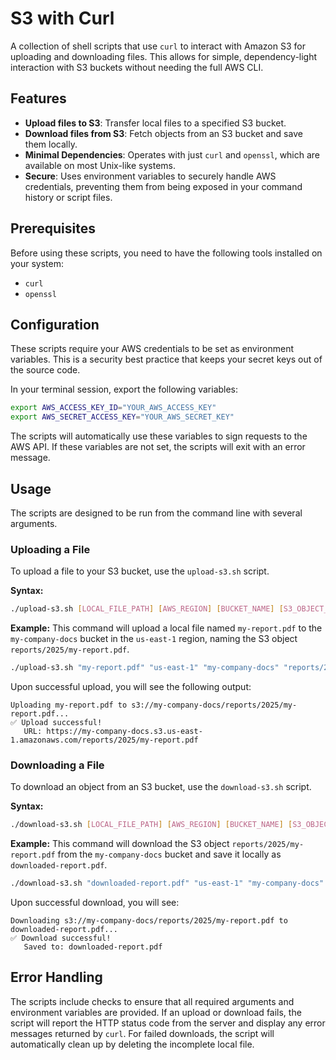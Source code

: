 # S3 with Curl

A collection of shell scripts that use `curl` to interact with Amazon S3 for uploading and downloading files. This allows for simple, dependency-light interaction with S3 buckets without needing the full AWS CLI.

## Features

* **Upload files to S3**: Transfer local files to a specified S3 bucket.
* **Download files from S3**: Fetch objects from an S3 bucket and save them locally.
* **Minimal Dependencies**: Operates with just `curl` and `openssl`, which are available on most Unix-like systems.
* **Secure**: Uses environment variables to securely handle AWS credentials, preventing them from being exposed in your command history or script files.

## Prerequisites

Before using these scripts, you need to have the following tools installed on your system:
* `curl`
* `openssl`

## Configuration

These scripts require your AWS credentials to be set as environment variables. This is a security best practice that keeps your secret keys out of the source code.

In your terminal session, export the following variables:

```bash
export AWS_ACCESS_KEY_ID="YOUR_AWS_ACCESS_KEY"
export AWS_SECRET_ACCESS_KEY="YOUR_AWS_SECRET_KEY"
```
The scripts will automatically use these variables to sign requests to the AWS API. If these variables are not set, the scripts will exit with an error message.

## Usage

The scripts are designed to be run from the command line with several arguments.

### Uploading a File

To upload a file to your S3 bucket, use the `upload-s3.sh` script.

**Syntax:**
```bash
./upload-s3.sh [LOCAL_FILE_PATH] [AWS_REGION] [BUCKET_NAME] [S3_OBJECT_KEY]
```

**Example:**
This command will upload a local file named `my-report.pdf` to the `my-company-docs` bucket in the `us-east-1` region, naming the S3 object `reports/2025/my-report.pdf`.

```bash
./upload-s3.sh "my-report.pdf" "us-east-1" "my-company-docs" "reports/2025/my-report.pdf"
```

Upon successful upload, you will see the following output:
```
Uploading my-report.pdf to s3://my-company-docs/reports/2025/my-report.pdf...
✅ Upload successful!
   URL: https://my-company-docs.s3.us-east-1.amazonaws.com/reports/2025/my-report.pdf
```

### Downloading a File

To download an object from an S3 bucket, use the `download-s3.sh` script.

**Syntax:**
```bash
./download-s3.sh [LOCAL_FILE_PATH] [AWS_REGION] [BUCKET_NAME] [S3_OBJECT_KEY]
```

**Example:**
This command will download the S3 object `reports/2025/my-report.pdf` from the `my-company-docs` bucket and save it locally as `downloaded-report.pdf`.

```bash
./download-s3.sh "downloaded-report.pdf" "us-east-1" "my-company-docs" "reports/2025/my-report.pdf"
```

Upon successful download, you will see:
```
Downloading s3://my-company-docs/reports/2025/my-report.pdf to downloaded-report.pdf...
✅ Download successful!
   Saved to: downloaded-report.pdf
```

## Error Handling
The scripts include checks to ensure that all required arguments and environment variables are provided. If an upload or download fails, the script will report the HTTP status code from the server and display any error messages returned by `curl`. For failed downloads, the script will automatically clean up by deleting the incomplete local file.
